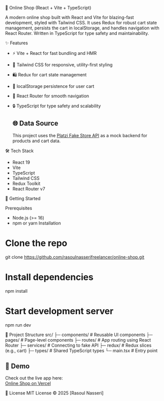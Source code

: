 🛒 Online Shop (React + Vite + TypeScript)

A modern online shop built with React and Vite for blazing-fast development, styled with Tailwind CSS. It uses Redux for robust cart state management, persists the cart in localStorage, and handles navigation with React Router. Written in TypeScript for type safety and maintainability.

✨ Features

- ⚡ Vite + React for fast bundling and HMR
- 🎨 Tailwind CSS for responsive, utility-first styling
- 🛍️ Redux for cart state management
- 💾 localStorage persistence for user cart
- 🔀 React Router for smooth navigation
- 🔒 TypeScript for type safety and scalability

  ## 🌐 Data Source

  This project uses the [Platzi Fake Store API](https://fakeapi.platzi.com/) as a mock backend for products and cart data.

🛠️ Tech Stack

- React 19
- Vite
- TypeScript
- Tailwind CSS
- Redux Toolkit
- React Router v7

🚀 Getting Started

Prerequisites

- Node.js (>= 16)
- npm or yarn
  Installation

# Clone the repo

git clone https://github.com/rasoulnasserifreelancer/online-shop.git

# Install dependencies

npm install

# Start development server

npm run dev

📂 Project Structure
src/
├─ components/ # Reusable UI components
├─ pages/ # Page-level components
├─ routes/ # App routing using React Router
├─ services/ # Connecting to fake API
├─ redux/ # Redux slices (e.g., cart)
├─ types/ # Shared TypeScript types
└─ main.tsx # Entry point

## 🚀 Demo
Check out the live app here:  
[Online Shop on Vercel](https://online-shop-eight-omega.vercel.app)

📜 License
MIT License © 2025 [Rasoul Nasseri]
